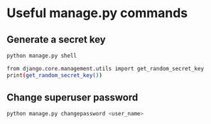 # Useful manage.py commands


## Generate a secret key

```bash
python manage.py shell

from django.core.management.utils import get_random_secret_key
print(get_random_secret_key())
```

## Change superuser password

```bash
python manage.py changepassword <user_name>
```
